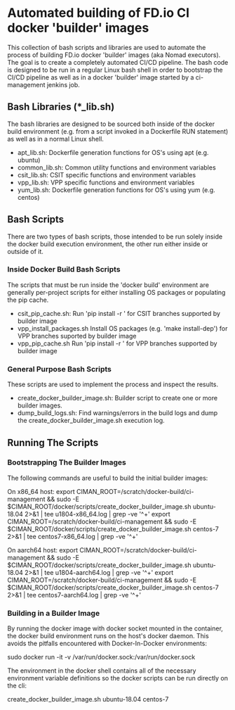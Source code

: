 # Automated building of FD.io CI docker 'builder' images

This collection of bash scripts and libraries are used to automate the process
of building FD.io docker 'builder' images (aka Nomad executors). The goal is to
create a completely automated CI/CD pipeline. The bash code is designed to be
run in a regular Linux bash shell in order to bootstrap the CI/CD pipeline
 as well as in a docker 'builder' image started by a ci-management jenkins job.

## Bash Libraries (*_lib.sh)

The bash libraries are designed to be sourced both inside of the docker build
environment (e.g. from a script invoked in a Dockerfile RUN statement) as well
as in a normal Linux shell.

- apt_lib.sh:     Dockerfile generation functions for OS's using apt (e.g. ubuntu)
- common_lib.sh:  Common utility functions and environment variables
- csit_lib.sh:    CSIT specific functions and environment variables
- vpp_lib.sh:     VPP specific functions and environment variables
- yum_lib.sh:     Dockerfile generation functions for OS's using yum (e.g. centos)

## Bash Scripts

There are two types of bash scripts, those intended to be run solely inside
the docker build execution environment, the other run either inside or
outside of it.

### Inside Docker Build Bash Scripts

The scripts that must be run inside the 'docker build' environment are
generally per-project scripts for either installing OS packages or
populating the pip cache.

- csit_pip_cache.sh:         Run 'pip install -r <requirements files>' for CSIT branches supported by builder image
- vpp_install_packages.sh    Install OS packages (e.g. 'make install-dep') for VPP branches suported by builder image
- vpp_pip_cache.sh           Run 'pip install -r <requirements files>' for VPP branches supported by builder image

### General Purpose Bash Scripts

These scripts are used to implement the process and inspect the results.

- create_docker_builder_image.sh:  Builder script to create one or more builder images.
- dump_build_logs.sh:              Find warnings/errors in the build logs and dump the create_docker_builder_image.sh execution log.

## Running The Scripts

### Bootstrapping The Builder Images

The following commands are useful to build the initial builder images:

On x86_64 host:
export CIMAN_ROOT=/scratch/docker-build/ci-management && sudo -E $CIMAN_ROOT/docker/scripts/create_docker_builder_image.sh ubuntu-18.04 2>&1 | tee u1804-x86_64.log | grep -ve '^+'
export CIMAN_ROOT=/scratch/docker-build/ci-management && sudo -E $CIMAN_ROOT/docker/scripts/create_docker_builder_image.sh centos-7 2>&1 | tee centos7-x86_64.log | grep -ve '^+'

On aarch64 host:
export CIMAN_ROOT=/scratch/docker-build/ci-management && sudo -E $CIMAN_ROOT/docker/scripts/create_docker_builder_image.sh ubuntu-18.04 2>&1 | tee u1804-aarch64.log | grep -ve '^+'
export CIMAN_ROOT=/scratch/docker-build/ci-management && sudo -E $CIMAN_ROOT/docker/scripts/create_docker_builder_image.sh centos-7 2>&1 | tee centos7-aarch64.log | grep -ve '^+'

### Building in a Builder Image

By running the docker image with docker socket mounted in the container,
the docker build environment runs on the host's docker daemon.  This
avoids the pitfalls encountered with Docker-In-Docker environments:

  sudo docker run -it -v /var/run/docker.sock:/var/run/docker.sock <docker-image>

The environment in the docker shell contains all of the necessary
environment variable definitions so the docker scripts can be run
directly on the cli:

  create_docker_builder_image.sh ubuntu-18.04 centos-7

